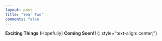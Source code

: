 ```yaml
---
layout: post
title: "Year Two"
comments: false
---
```

**Exciting Things** (Hopefully) **Coming Soon!!** {: style="text-align: center;"}

